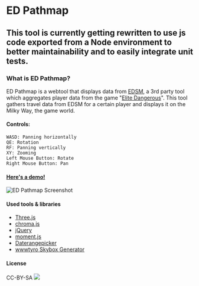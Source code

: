 # ED Pathmap

## This tool is currently getting rewritten to use js code exported from a Node environment to better maintainability and to easily integrate unit tests.

### What is ED Pathmap?
ED Pathmap is a webtool that displays data from [EDSM](https://www.edsm.net/), a 3rd party tool which aggregates player data from the game "[Elite Dangerous](https://www.elitedangerous.com/)". This tool gathers travel data from EDSM for a certain player and displays it on the Milky Way, the game world. 

#### Controls:
```
WASD: Panning horizontally
QE: Rotation
RF: Panning vertically
XY: Zooming
Left Mouse Button: Rotate
Right Mouse Button: Pan
```
#### [Here's a  demo!](https://waldemarlehner.github.io/ED_PathMap/)

![ED Pathmap Screenshot](https://i.imgur.com/tFbZOA7.png)

#### Used tools & libraries
- [Three.js](https://threejs.org/) 
- [chroma.js](https://gka.github.io/chroma.js/)
- [jQuery](https://jquery.com/)
- [moment.js](https://momentjs.com/)
- [Daterangepicker](http://www.daterangepicker.com)
- [wwwtyro Skybox Generator](https://wwwtyro.github.io/space-3d)
 
#### License
CC-BY-SA
![](https://i.creativecommons.org/l/by-sa/4.0/88x31.png)
